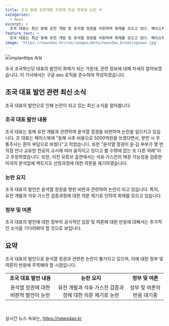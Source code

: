 ```yaml
---
title: 조국 동해 유전개발 주장에 천공 연루설 논란 속
categories:
  - News
excerpt: >
  조국 대표는 최근 동해 유전 개발 및 유석열 정권을 비판하며 화제를 모으고 있다. 페이스북을 통해 5000억원을 쓰겠다며 환자 부담으로 변경한 사안과 윤·김 부부의 관련성을 언급하며 논란을 일으키고, 미국의 분석업체 액트지오 선정 과정에 대한 의구심을 제기하고 있다. 최근 유튜브 출연에서는 석유·가스전의 매장 가능성과 천공 유튜브를 언급하여 사회적 이슈로 떠올랐다.
feature_text: >
  조국 대표는 최근 동해 유전 개발 및 유석열 정권을 비판하며 화제를 모으고 있다. 페이스북을 통해 5000억원을 쓰겠다며 환자 부담으로 변경한 사안과 윤·김 부부의 관련성을 언급하며 논란을 일으키고, 미국의 분석업체 액트지오 선정 과정에 대한 의구심을 제기하고 있다. 최근 유튜브 출연에서는 석유·가스전의 매장 가능성과 천공 유튜브를 언급하여 사회적 이슈로 떠올랐다.
image: 'https://newsdao.kr/res/images/meta/newsdao_breakingnews.jpg'
---
```


<p><img src="https://newsdao.kr/res/images/meta/newsdao_breakingnews.jpg" alt="implanttips 속보" /></p>

<p>조국 조국혁신당 대표의 발언이 화제가 되는 가운데, 관련 정보에 대해 자세히 알아보겠습니다. 이 기사에서는 구글 seo 로직을 준수하여 작성하겠습니다.</p>

<h2 data-ke-size="size26">조국 대표 발언 관련 최신 소식</h2>

<p data-ke-size="size16">조국 대표의 발언으로 인해 논란이 되고 있는 최신 소식을 알아봅니다.</p>

<h3>조국 대표 발언 내용</h3>

<p data-ke-size="size16">조국 대표는 동해 유전 개발과 관련하여 윤석열 정권을 비판하며 논란을 일으키고 있습니다. 조 대표는 페이스북에 "동해 시추 비용으로 5000억원을 쓰겠다면서, 분만 시 무통주사는 환자 부담으로 바꿨다"고 적었습니다. 또한 "윤석열 정권이 윤·김 부부가 몇 번 직접 만나 교유한 천공의 교시에 따라 움직이고 있다고 볼 수밖에 없는 또 다른 악례"라고 주장하였습니다. 또한, 이전 유튜브 출연에서는 석유·가스전의 매장 가능성을 검증한 미국의 분석업체 액트지오 선정과정에 대한 의문을 제기하였습니다. </p>

<h3>논란 요지</h3>

<p data-ke-size="size16">조국 대표의 발언은 윤석열 정권을 향한 비판과 관련하여 논란이 되고 있습니다. 특히, 유전 개발과 석유·가스전 검증과정에 대한 의문 제기로 인하여 화제를 모으고 있습니다.</p>

<h3>정부 및 여론</h3>

<p data-ke-size="size16">조국 대표의 발언에 대한 정부의 공식적인 입장 및 여론에 대한 반응에 대해서는 추가적인 소식을 기다려봐야 할 것으로 보입니다.</p>

<h2 data-ke-size="size26">요약</h2>

<p data-ke-size="size16">조국 대표의 발언으로 윤석열 정권과 관련한 논란이 불거지고 있으며, 이에 대한 정부 및 여론의 반응에 주목해야 할 시점입니다.</p>

<table>
  <tr>
    <td style="text-align: center; height: 17px;"><b>조국 대표 발언 내용</b></td>
    <td style="text-align: center; height: 17px;"><b>논란 요지</b></td>
    <td style="text-align: center; height: 17px;"><b>정부 및 여론</b></td>
  </tr>
  <tr>
    <td style="text-align: center;">윤석열 정권에 대한 비판적 발언이 논란</td>
    <td style="text-align: center;">유전 개발과 석유·가스전 검증과정에 대한 의문 제기로 논란</td>
    <td style="text-align: center;">정부 및 여론의 반응 대기중</td>
  </tr>
</table>

<p data-ke-size="size16">&nbsp;</p>
실시간 뉴스 속보는, <a href="https://newsdao.kr" rel="dofollow">https://newsdao.kr</a>


